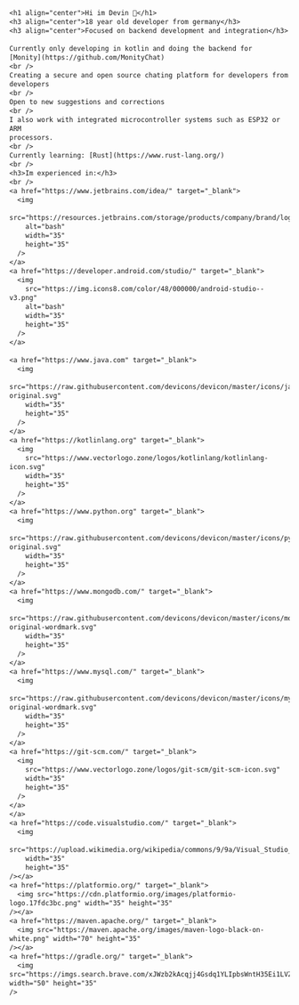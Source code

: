     <h1 align="center">Hi im Devin 👋</h1>
    <h3 align="center">18 year old developer from germany</h3>
    <h3 align="center">Focused on backend development and integration</h3>

    Currently only developing in kotlin and doing the backend for
    [Monity](https://github.com/MonityChat)
    <br />
    Creating a secure and open source chating platform for developers from
    developers
    <br />
    Open to new suggestions and corrections
    <br />
    I also work with integrated microcontroller systems such as ESP32 or ARM
    processors.
    <br />
    Currently learning: [Rust](https://www.rust-lang.org/)
    <br />
    <h3>Im experienced in:</h3>
    <br />
    <a href="https://www.jetbrains.com/idea/" target="_blank">
      <img
        src="https://resources.jetbrains.com/storage/products/company/brand/logos/IntelliJ_IDEA_icon.svg"
        alt="bash"
        width="35"
        height="35"
      />
    </a>
    <a href="https://developer.android.com/studio/" target="_blank">
      <img
        src="https://img.icons8.com/color/48/000000/android-studio--v3.png"
        alt="bash"
        width="35"
        height="35"
      />
    </a>

    <a href="https://www.java.com" target="_blank">
      <img
        src="https://raw.githubusercontent.com/devicons/devicon/master/icons/java/java-original.svg"
        width="35"
        height="35"
      />
    </a>
    <a href="https://kotlinlang.org" target="_blank">
      <img
        src="https://www.vectorlogo.zone/logos/kotlinlang/kotlinlang-icon.svg"
        width="35"
        height="35"
      />
    </a>
    <a href="https://www.python.org" target="_blank">
      <img
        src="https://raw.githubusercontent.com/devicons/devicon/master/icons/python/python-original.svg"
        width="35"
        height="35"
      />
    </a>
    <a href="https://www.mongodb.com/" target="_blank">
      <img
        src="https://raw.githubusercontent.com/devicons/devicon/master/icons/mongodb/mongodb-original-wordmark.svg"
        width="35"
        height="35"
      />
    </a>
    <a href="https://www.mysql.com/" target="_blank">
      <img
        src="https://raw.githubusercontent.com/devicons/devicon/master/icons/mysql/mysql-original-wordmark.svg"
        width="35"
        height="35"
      />
    </a>
    <a href="https://git-scm.com/" target="_blank">
      <img
        src="https://www.vectorlogo.zone/logos/git-scm/git-scm-icon.svg"
        width="35"
        height="35"
      />
    </a>
    </a>
    <a href="https://code.visualstudio.com/" target="_blank">
      <img
        src="https://upload.wikimedia.org/wikipedia/commons/9/9a/Visual_Studio_Code_1.35_icon.svg"
        width="35"
        height="35"
    /></a>
    <a href="https://platformio.org/" target="_blank">
      <img src="https://cdn.platformio.org/images/platformio-logo.17fdc3bc.png" width="35" height="35"
    /></a>
    <a href="https://maven.apache.org/" target="_blank">
      <img src="https://maven.apache.org/images/maven-logo-black-on-white.png" width="70" height="35"
    /></a>
    <a href="https://gradle.org/" target="_blank">
      <img src="https://imgs.search.brave.com/xJWzb2kAcqjj4Gsdq1YLIpbsWntH35Ei1LVZMOBQOsg/rs:fit:924:638:1/g:ce/aHR0cHM6Ly9kd2ds/b2dvLmNvbS93cC1j/b250ZW50L3VwbG9h/ZHMvMjAxNy8xMi9H/cmFkbGVfbG9nb18w/MS5wbmc" width="50" height="35"
    />

